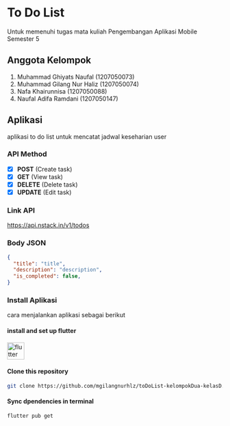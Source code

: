 # To Do List 
Untuk memenuhi tugas mata kuliah Pengembangan Aplikasi Mobile Semester 5

## Anggota Kelompok
1. Muhammad Ghiyats Naufal (1207050073)
2. Muhammad Gilang Nur Haliz (1207050074)
3. Nafa Khairunnisa (1207050088)
4. Naufal Adifa Ramdani (1207050147)

## Aplikasi
aplikasi to do list untuk mencatat jadwal keseharian user

### API Method
- [x] **POST** (Create task)
- [x] **GET** (View task)
- [x] **DELETE** (Delete task)
- [x] **UPDATE** (Edit task)

### Link API
https://api.nstack.in/v1/todos

### Body JSON
```json
{
  "title": "title",
  "description": "description",
  "is_completed": false,
}
```
### Install Aplikasi
cara menjalankan aplikasi sebagai berikut

#### install and set up flutter
<p align="left"><a href="https://flutter.dev" target="_blank" rel="noreferrer"><img src="https://www.vectorlogo.zone/logos/flutterio/flutterio-icon.svg" alt="flutter" width="40" height="40"/></a></p>

#### Clone this repository
```sh
git clone https://github.com/mgilangnurhlz/toDoList-kelompokDua-kelasD.git
```

#### Sync dpendencies in terminal
```sh
flutter pub get
```
